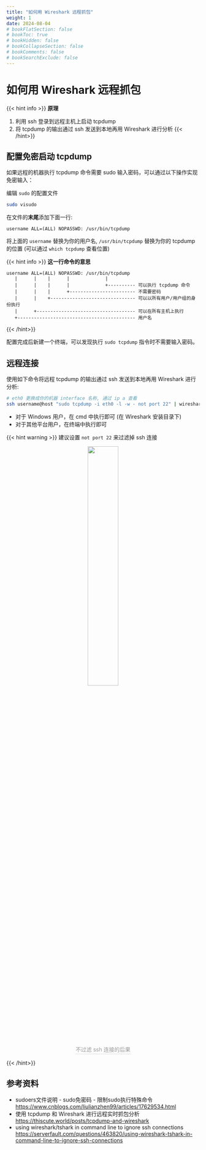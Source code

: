 ```yaml
---
title: "如何用 Wireshark 远程抓包"
weight: 1
date: 2024-08-04
# bookFlatSection: false
# bookToc: true
# bookHidden: false
# bookCollapseSection: false
# bookComments: false
# bookSearchExclude: false
---
```


# 如何用 Wireshark 远程抓包

{{< hint info >}}
**原理**

1. 利用 ssh 登录到远程主机上启动 tcpdump
2. 将 tcpdump 的输出通过 ssh 发送到本地再用 Wireshark 进行分析
{{< /hint>}}

## 配置免密启动 tcpdump

如果远程的机器执行 tcpdump 命令需要 sudo 输入密码，可以通过以下操作实现免密输入：

编辑 `sudo` 的配置文件
```bash
sudo visudo
```

在文件的**末尾**添加下面一行:
```
username ALL=(ALL) NOPASSWD: /usr/bin/tcpdump
```
将上面的 `username` 替换为你的用户名, `/usr/bin/tcpdump` 替换为你的 tcpdump 的位置 (可以通过 `which tcpdump` 查看位置)

{{< hint info >}}
**这一行命令的意思**

```
username ALL=(ALL) NOPASSWD: /usr/bin/tcpdump
   |      |    |      |             |
   |      |    |      |             +---------- 可以执行 tcpdump 命令
   |      |    |      +------------------------ 不需要密码
   |      |    +------------------------------- 可以以所有用户/用户组的身份执行
   |      +------------------------------------ 可以在所有主机上执行
   +------------------------------------------- 用户名
```
{{< /hint>}}

配置完成后新建一个终端，可以发现执行 `sudo tcpdump` 指令时不需要输入密码。

## 远程连接

使用如下命令将远程 tcpdump 的输出通过 ssh 发送到本地再用 Wireshark 进行分析:

```bash
# eth0 更换成你的机器 interface 名称, 通过 ip a 查看
ssh username@host "sudo tcpdump -i eth0 -l -w - not port 22" | wireshark -k -i -
```

- 对于 Windows 用户，在 cmd 中执行即可 (在 Wireshark 安装目录下)
- 对于其他平台用户，在终端中执行即可

{{< hint warning >}}
建议设置 `not port 22` 来过滤掉 ssh 连接

<div align="center">
<img src="/image/etc/wireshark-remote/nossh.png" width="40%">
    <br>
    <div style="border-bottom: 1px solid #d9d9d9;
    display: inline-block;
    color: #999;
    padding: 2px;">不过滤 ssh 连接的后果</div>
	<!-- <img src="" >
    msdos -->
</div>

{{< /hint>}}


## 参考资料

- sudoers文件说明 - sudo免密码 - 限制sudo执行特殊命令 https://www.cnblogs.com/liulianzhen99/articles/17629534.html
- 使用 tcpdump 和 Wireshark 进行远程实时抓包分析 https://thiscute.world/posts/tcpdump-and-wireshark
- using wireshark/tshark in command line to ignore ssh connections https://serverfault.com/questions/463820/using-wireshark-tshark-in-command-line-to-ignore-ssh-connections